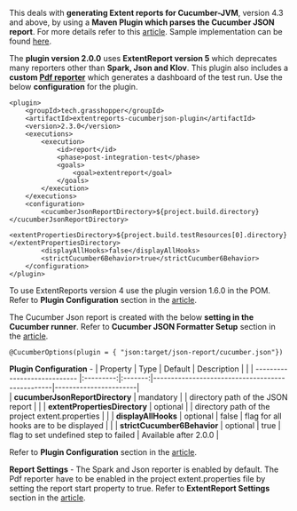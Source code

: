 This deals with **generating Extent reports for Cucumber-JVM**, version 4.3 and above, by using a **Maven Plugin which parses the Cucumber JSON report**. For more details refer to this [article](https://grasshopper.tech/2114/). Sample implementation can be found [here](https://github.com/grasshopper7/extentreports-cucumberjson-report).

The **plugin version 2.0.0** uses **ExtentReport version 5** which deprecates many reporters other than **Spark, Json and Klov**. This plugin also includes a **custom [Pdf reporter](https://github.com/grasshopper7/extentreports-pdf-dashboard-reporter)** which generates a dashboard of the test run. Use the below **configuration** for the plugin.


```
<plugin>
	<groupId>tech.grasshopper</groupId>
	<artifactId>extentreports-cucumberjson-plugin</artifactId>
	<version>2.3.0</version>
	<executions>
		<execution>
			<id>report</id>
			<phase>post-integration-test</phase>
			<goals>
				<goal>extentreport</goal>
			</goals>
		</execution>
	</executions>
	<configuration>
		<cucumberJsonReportDirectory>${project.build.directory}</cucumberJsonReportDirectory>
		<extentPropertiesDirectory>${project.build.testResources[0].directory}</extentPropertiesDirectory>
		<displayAllHooks>false</displayAllHooks>
		<strictCucumber6Behavior>true</strictCucumber6Behavior>
	</configuration>
</plugin>
```

To use ExtentReports version 4 use the plugin version 1.6.0 in the POM. Refer to **Plugin Configuration** section in the [article](https://grasshopper.tech/2114/). 


The Cucumber Json report is created with the below **setting in the Cucumber runner**. Refer to **Cucumber JSON Formatter Setup** section in the [article](https://grasshopper.tech/2114/).
```
@CucumberOptions(plugin = { "json:target/json-report/cucumber.json"})
```

**Plugin Configuration** -
| Property                        | Type      | Default | Description                                     |                       |
| ----------------------------    |:---------:|:-------:|-------------------------------------------------|-----------------------|               
| **cucumberJsonReportDirectory** | mandatory |         | directory path of the JSON report               |                       |
| **extentPropertiesDirectory**   | optional  |         | directory path of the project extent.properties |                       |
| **displayAllHooks**             | optional  | false   | flag for all hooks are to be displayed          |                       |
| **strictCucumber6Behavior**     | optional  | true    | flag to set undefined step to failed            | Available after 2.0.0 |

Refer to **Plugin Configuration** section in the [article](https://grasshopper.tech/2114/).

**Report Settings** - The Spark and Json reporter is enabled by default. The Pdf reporter have to be enabled in the project extent.properties file by setting the report start property to true. Refer to **ExtentReport Settings** section in the [article](https://grasshopper.tech/2114/).

